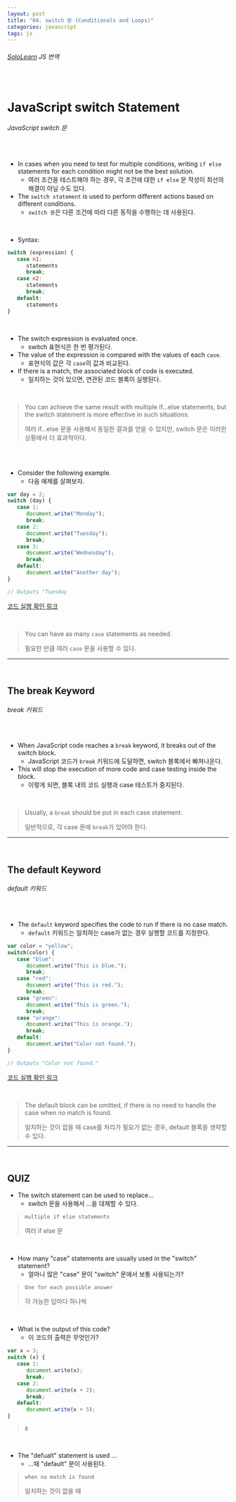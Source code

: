 ```yaml
---
layout: post
title: "04. switch 문 (Conditionals and Loops)"
categories: javascript
tags: js
---
```


###### [SoloLearn](https://www.sololearn.com) JS 번역

<br>

# JavaScript switch Statement

###### JavaScript switch 문

<br>

- In cases when you need to test for multiple conditions, writing `if else` statements for each condition might not be the best solution.
  - 여러 조건을 테스트해야 하는 경우, 각 조건에 대한 `if else` 문 작성이 최선의 해결이 아닐 수도 있다.
- The `switch statement` is used to perform different actions based on different conditions.
  - `switch 문`은 다른 조건에 따라 다른 동작을 수행하는 데 사용된다.

<br>

- Syntax:

```js
switch (expression) {
   case n1:
      statements
      break;
   case n2:
      statements
      break;
   default:
      statements
}
```

<br>

- The switch expression is evaluated once.
  - switch 표현식은 한 번 평가된다.
- The value of the expression is compared with the values of each `case`.
  - 표현식의 값은 각 `case`의 값과 비교된다.
- If there is a match, the associated block of code is executed.
  - 일치하는 것이 있으면, 연관된 코드 블록이 실행된다.

<br>

> You can achieve the same result with multiple if...else statements, but the switch statement is more effective in such situations.
>
> 여러 if...else 문을 사용해서 동일한 결과를 얻을 수 있지만, switch 문은 이러한 상황에서 더 효과적이다.

<br>

<br>

- Consider the following example.
  - 다음 예제를 살펴보자.

```js
var day = 2;
switch (day) {
   case 1:
      document.write("Monday");
      break;
   case 2:
      document.write("Tuesday");
      break;
   case 3:
      document.write("Wednesday");
      break;
   default:
      document.write("Another day");
}

// Outputs "Tuesday
```

[코드 실행 확인 링크](https://code.sololearn.com/665/#js)

<br>

> You can have as many `case` statements as needed.
>
> 필요한 만큼 여러 `case` 문을 사용할 수 있다.

------

<br>

## The break Keyword

###### break 키워드

<br>

- When JavaScript code reaches a `break` keyword, it breaks out of the switch block.
  - JavaScript 코드가 `break` 키워드에 도달하면, switch 블록에서 빠져나온다.
- This will stop the execution of more code and case testing inside the block.
  - 이렇게 되면, 블록 내의 코드 실행과 case 테스트가 중지된다.

<br>

> Usually, a `break` should be put in each case statement.
>
> 일반적으로, 각 case 문에 `break`가 있어야 한다.

------

<br>

## The default Keyword

###### default 키워드

<br>

- The `default` keyword specifies the code to run if there is no case match.
  - `default` 키워드는 일치하는 case가 없는 경우 실행할 코드를 지정한다.

```js
var color = "yellow";
switch(color) {
   case "blue":
      document.write("This is blue.");
      break;
   case "red":
      document.write("This is red.");
      break;
   case "green":
      document.write("This is green.");
      break;
   case "orange":
      document.write("This is orange.");
      break;
   default:
      document.write("Color not found.");
}

// Outputs "Color not found."
```

[코드 실행 확인 링크](https://code.sololearn.com/666/#js)

<br>

> The default block can be omitted, if there is no need to handle the case when no match is found.
>
> 일치하는 것이 없을 때 case를 처리가 필요가 없는 경우, default 블록을 생략할 수 있다.

------

<br>

## QUIZ

- The switch statement can be used to replace...
  - switch 문을 사용해서 …을 대체할 수 있다.

> `multiple if else statements`
>
> 여러 if else 문

<br>

- How many "case" statements are usually used in the "switch" statement?
  - 얼마나 많은 "case" 문이 "switch" 문에서 보통 사용되는가?

> `One for each possible answer`
>
> 각 가능한 답마다 하나씩

<br>

- What is the output of this code?
  - 이 코드의 출력은 무엇인가?

```js
var x = 3;
switch (x) {
   case 1:
      document.write(x);
      break;
   case 2:
      document.write(x + 2);
      break;
   default:
      document.write(x + 5);
}
```

> `8`

<br>

- The "defualt" statement is used ...
  - ...때 "default" 문이 사용된다.

> `when no match is found`
>
> 일치하는 것이 없을 때

<br>